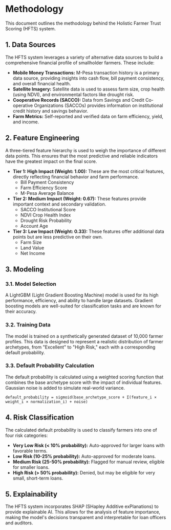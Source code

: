# Methodology

This document outlines the methodology behind the Holistic Farmer Trust Scoring (HFTS) system.

## 1. Data Sources

The HFTS system leverages a variety of alternative data sources to build a comprehensive financial profile of smallholder farmers. These include:

*   **Mobile Money Transactions:** M-Pesa transaction history is a primary data source, providing insights into cash flow, bill payment consistency, and overall financial health.
*   **Satellite Imagery:** Satellite data is used to assess farm size, crop health (using NDVI), and environmental factors like drought risk.
*   **Cooperative Records (SACCO):** Data from Savings and Credit Co-operative Organizations (SACCOs) provides information on institutional credit history and savings behavior.
*   **Farm Metrics:** Self-reported and verified data on farm efficiency, yield, and income.

## 2. Feature Engineering

A three-tiered feature hierarchy is used to weigh the importance of different data points. This ensures that the most predictive and reliable indicators have the greatest impact on the final score.

*   **Tier 1: High Impact (Weight: 1.00):** These are the most critical features, directly reflecting financial behavior and farm performance.
    *   Bill Payment Consistency
    *   Farm Efficiency Score
    *   M-Pesa Average Balance
*   **Tier 2: Medium Impact (Weight: 0.67):** These features provide important context and secondary validation.
    *   SACCO Institutional Score
    *   NDVI Crop Health Index
    *   Drought Risk Probability
    *   Account Age
*   **Tier 3: Low Impact (Weight: 0.33):** These features offer additional data points but are less predictive on their own.
    *   Farm Size
    *   Land Value
    *   Net Income

## 3. Modeling

### 3.1. Model Selection

A LightGBM (Light Gradient Boosting Machine) model is used for its high performance, efficiency, and ability to handle large datasets. Gradient boosting models are well-suited for classification tasks and are known for their accuracy.

### 3.2. Training Data

The model is trained on a synthetically generated dataset of 10,000 farmer profiles. This data is designed to represent a realistic distribution of farmer archetypes, from "Excellent" to "High Risk," each with a corresponding default probability.

### 3.3. Default Probability Calculation

The default probability is calculated using a weighted scoring function that combines the base archetype score with the impact of individual features. Gaussian noise is added to simulate real-world variance.

```
default_probability = sigmoid(base_archetype_score + Σ(feature_i × weight_i × normalization_i) + noise)
```

## 4. Risk Classification

The calculated default probability is used to classify farmers into one of four risk categories:

*   **Very Low Risk (< 10% probability):** Auto-approved for larger loans with favorable terms.
*   **Low Risk (10-25% probability):** Auto-approved for moderate loans.
*   **Medium Risk (25-50% probability):** Flagged for manual review, eligible for smaller loans.
*   **High Risk (> 50% probability):** Denied, but may be eligible for very small, short-term loans.

## 5. Explainability

The HFTS system incorporates SHAP (SHapley Additive exPlanations) to provide explainable AI. This allows for the analysis of feature importance, making the model's decisions transparent and interpretable for loan officers and auditors.
